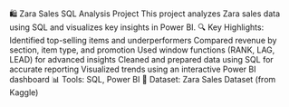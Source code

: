 🛍️ Zara Sales SQL Analysis Project
This project analyzes Zara sales data using SQL and visualizes key insights in Power BI.
🔍 Key Highlights:
Identified top-selling items and underperformers
Compared revenue by section, item type, and promotion
Used window functions (RANK, LAG, LEAD) for advanced insights
Cleaned and prepared data using SQL for accurate reporting
Visualized trends using an interactive Power BI dashboard
📊 Tools: SQL, Power BI
📁 Dataset: Zara Sales Dataset (from Kaggle)




